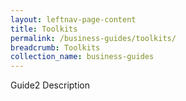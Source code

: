 ```yaml
---
layout: leftnav-page-content
title: Toolkits
permalink: /business-guides/toolkits/
breadcrumb: Toolkits
collection_name: business-guides
---
```

Guide2 Description
